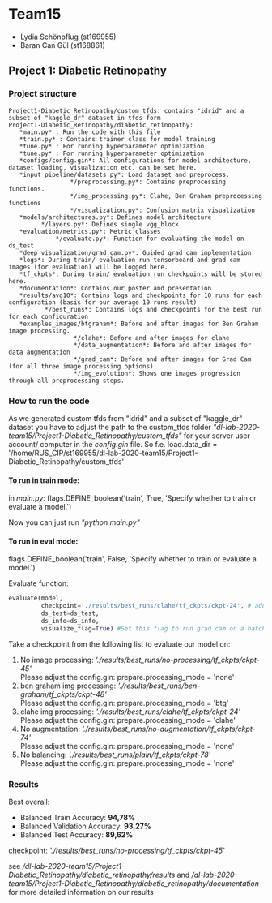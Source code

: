 # Team15
- Lydia Schönpflug (st169955)
- Baran Can Gül (st168861)

## Project 1: Diabetic Retinopathy
### Project structure
```
Project1-Diabetic_Retinopathy/custom_tfds: contains "idrid" and a subset of "kaggle_dr" dataset in tfds form
Project1-Diabetic_Retinopathy/diabetic_retinopathy:
   *main.py* : Run the code with this file
   *train.py* : Contains trainer class for model training
   *tune.py* : For running hyperparameter optimization
   *tune.py* : For running hyperparameter optimization
   *configs/config.gin*: All configurations for model architecture, dataset loading, visualization etc. can be set here.
   *input_pipeline/datasets.py*: Load dataset and preprocess.
                 */preprocessing.py*: Contains preprocessing functions.
                 */img_processing.py*: Clahe, Ben Graham preprocessing functions
                 */visualization.py*: Confusion matrix visualization
   *models/architectures.py*: Defines model architecture
         */layers.py*: Defines single vgg_block
   *evaluation/metrics.py*: Metric classes
             */evaluate.py*: Function for evaluating the model on ds_test
   *deep visualization/grad_cam.py*: Guided grad cam implementation
   *logs*: During train/ evaluation run tensorboard and grad cam images (for evaluation) will be logged here.
   *tf_ckpts*: During train/ evaluation run checkpoints will be stored here.
   *documentation*: Contains our poster and presentation
   *results/avg10*: Contains logs and checkpoints for 10 runs for each configuration (basis for our average 10 runs result)
          */best_runs*: Contains logs and checkpoints for the best run for each configuration
   *examples_images/btgraham*: Before and after images for Ben Graham image processing.
                  */clahe*: Before and after images for clahe
                  */data_augmentation*: Before and after images for data augmentation
                  */grad_cam*: Before and after images for Grad Cam (for all three image processing options)
                  */img_evolution*: Shows one images progression through all preprocessing steps.
```

### How to run the code
As we generated custom tfds from "idrid" and a subset of "kaggle_dr" dataset you have to adjust the path to the custom_tfds folder
*"dl-lab-2020-team15/Project1-Diabetic_Retinopathy/custom_tfds"* for your server user account/ computer in the *config.gin* file.
So f.e. load.data_dir = '/home/RUS_CIP/st169955/dl-lab-2020-team15/Project1-Diabetic_Retinopathy/custom_tfds'

#### To run in train mode:
in *main.py*:
flags.DEFINE_boolean('train', True, 'Specify whether to train or evaluate a model.')

Now you can just run *"python main.py"*

#### To run in eval mode:
flags.DEFINE_boolean('train', False, 'Specify whether to train or evaluate a model.')

Evaluate function:
```python
evaluate(model,
         checkpoint='./results/best_runs/clahe/tf_ckpts/ckpt-24', # add the wanted checkpoint path here (see below)
         ds_test=ds_test,
         ds_info=ds_info,
         visualize_flag=True) #Set this flag to run grad cam on a batch of images (logged to ./logs/eval/-timestamp-/grad_cam)
```

Take a checkpoint from the following list to evaluate our model on:
1. No image processing:       *'./results/best_runs/no-processing/tf_ckpts/ckpt-45'* <br />
   Please adjust the config.gin: prepare.processing_mode = 'none'
2. ben graham img processing: *'./results/best_runs/ben-graham/tf_ckpts/ckpt-48'* <br />
   Please adjust the config.gin: prepare.processing_mode = 'btg' 
3. clahe img processing:      *'./results/best_runs/clahe/tf_ckpts/ckpt-24'* <br />
   Please adjust the config.gin: prepare.processing_mode = 'clahe'
4. No augmentation:           *'./results/best_runs/no-augmentation/tf_ckpts/ckpt-74'* <br />
   Please adjust the config.gin: prepare.processing_mode = 'none'
5. No balancing:              *'./results/best_runs/plain/tf_ckpts/ckpt-78'* <br />
   Please adjust the config.gin: prepare.processing_mode = 'none'

### Results
Best overall: 
- Balanced Train Accuracy: **94,78%**
- Balanced Validation Accuracy: **93,27%**
- Balanced Test Accuracy: **89,62%**
 
checkpoint: *'./results/best_runs/no-processing/tf_ckpts/ckpt-45'*

see */dl-lab-2020-team15/Project1-Diabetic_Retinopathy/diabetic_retinopathy/results* and */dl-lab-2020-team15/Project1-Diabetic_Retinopathy/diabetic_retinopathy/documentation* for more detailed information on our results
